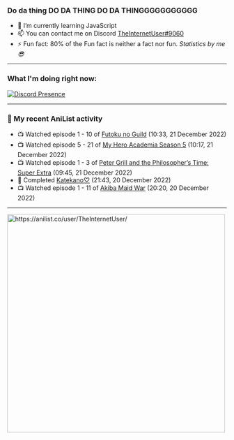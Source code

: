 ### Do da thing DO DA THING DO DA THINGGGGGGGGGGG

- 🌱 I’m currently learning JavaScript
- 📫 You can contact me on Discord [TheInternetUser#9060](https://discord.com/users/534117072796385300)
- ⚡ Fun fact: 80% of the Fun fact is neither a fact nor fun. _Statistics by me 😎_
<hr>
 
### What I'm doing right now:
[![Discord Presence](https://lanyard.cnrad.dev/api/534117072796385300)](https://discord.com/users/534117072796385300)
<hr>
  
### 🌸 My recent AniList activity

<!-- ANILIST_ACTIVITY:start -->

-   📺 Watched episode 1 - 10 of [Futoku no Guild](https://anilist.co/anime/146233) (10:33, 21 December 2022)
-   📺 Watched episode 5 - 21 of [My Hero Academia Season 5](https://anilist.co/anime/117193) (10:17, 21 December 2022)
-   📺 Watched episode 1 - 3 of [Peter Grill and the Philosopher’s Time: Super Extra](https://anilist.co/anime/141400) (09:45, 21 December 2022)
-   📖 Completed [Katekano♡](https://anilist.co/manga/86266) (21:43, 20 December 2022)
-   📺 Watched episode 1 - 11 of [Akiba Maid War](https://anilist.co/anime/151379) (20:20, 20 December 2022)

<!-- ANILIST_ACTIVITY:end -->
<hr>

<img width="500" alt="https://anilist.co/user/TheInternetUser/" src="https://img.anili.st/User/929966"/>
